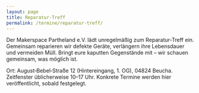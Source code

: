 ```yaml
---
layout: page
title: Reparatur‑Treff
permalink: /termine/reparatur-treff/
---
```


Der Makerspace Partheland e.V. lädt unregelmäßig zum Reparatur‑Treff ein. Gemeinsam reparieren wir defekte Geräte, verlängern ihre Lebensdauer und vermeiden Müll. Bringt eure kaputten Gegenstände mit – wir schauen gemeinsam, was möglich ist.

Ort: August‑Bebel‑Straße 12 (Hintereingang, 1. OG), 04824 Beucha. Zeitfenster üblicherweise 10–17 Uhr. Konkrete Termine werden hier veröffentlicht, sobald festgelegt.



